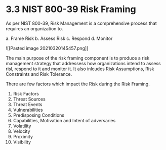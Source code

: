 # 3.3 NIST 800-39 Risk Framing

As per NIST 800-39, Risk Management is a comprehensive process that requires an organization to.

a. Frame Risk 
b. Assess Risk
c. Respond
d. Monitor

![[Pasted image 20210320145457.png]]

The main purpose of the risk framing component is to produce a risk management strategy that addressess how organizations intend to assess risl, respond to it and monitor it. It also inlcudes Risk Assumptions, Risk Constraints and Risk Tolerance. 

There are few factors which impact the Risk during the Risk Framing.

1. Risk Factors
2. Threat Sources
3. Threat Events
4. Vulnerabilities
5. Predisposing Conditions
6. Capabilities, Motivation and Intent of adversaries
7. Volatility
8. Velocity
9. Proximity
10. Visibility